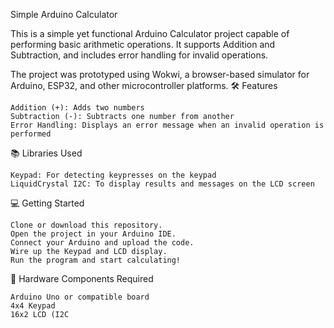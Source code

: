 Simple Arduino Calculator

This is a simple yet functional Arduino Calculator project capable of performing basic arithmetic operations. It supports Addition and Subtraction, and includes error handling for invalid operations.

The project was prototyped using Wokwi, a browser-based simulator for Arduino, ESP32, and other microcontroller platforms.
🛠️ Features

    Addition (+): Adds two numbers
    Subtraction (-): Subtracts one number from another
    Error Handling: Displays an error message when an invalid operation is performed

📚 Libraries Used

    Keypad: For detecting keypresses on the keypad
    LiquidCrystal I2C: To display results and messages on the LCD screen

💻 Getting Started

    Clone or download this repository.
    Open the project in your Arduino IDE.
    Connect your Arduino and upload the code.
    Wire up the Keypad and LCD display.
    Run the program and start calculating!

🔧 Hardware Components Required

    Arduino Uno or compatible board
    4x4 Keypad
    16x2 LCD (I2C
